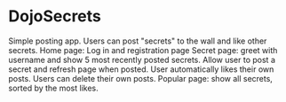 # DojoSecrets
Simple posting app. Users can post "secrets" to the wall and like other secrets.
Home page: Log in and registration page
Secret page: greet with username and show 5 most recently posted secrets. Allow user to post a secret and refresh page when posted. User automatically likes their own posts. Users can delete their own posts.
Popular page: show all secrets, sorted by the most likes.
